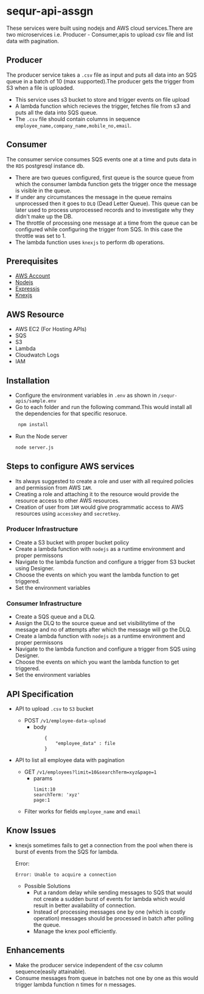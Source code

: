 # sequr-api-assgn
These services were built using nodejs and AWS cloud services.There are two microservices i.e. Producer - Consumer,apis to upload csv file and list data with pagination.

## Producer
The producer service takes a `.csv` file as input and puts all data into an SQS queue in a batch of 10 (max supported).The producer gets the trigger from S3 when a file is uploaded.
* This service uses s3 bucket to store and trigger events on file upload
* A lambda function which recieves the trigger, fetches file from s3 and puts all the data into SQS queue.
* The `.csv` file should contain columns in sequence `employee_name,company_name,mobile_no,email`.

## Consumer
The consumer service consumes SQS events one at a time and puts data in the `RDS` postgresql instance db.
* There are two queues configured, first queue is the source queue from which the consumer lambda function gets the trigger once the message is visible in the queue.
* If under any circumstances the message in the queue remains unprocessed then it goes to `DLQ` (Dead Letter Queue). This queue can be later used to process unprocessed records and to investigate why they didn't make up the DB.
* The throttle of processing one message at a time from the queue can be configured while configuring the trigger from SQS. In this case the throttle was set to 1.
* The lambda function uses `knexjs` to perform db operations.


## Prerequisites

- [AWS Account](https://aws.amazon.com/)
- [Nodejs](https://nodejs.org/en/)
- [Expressjs](https://expressjs.com/)
- [Knexjs](http://knexjs.org/)

## AWS Resource
- AWS EC2 (For Hosting APIs)
- SQS
- S3
- Lambda
- Cloudwatch Logs
- IAM

## Installation
- Configure the environment variables in `.env` as shown in `/sequr-apis/sample.env`
- Go to each folder and run the following command.This would install all the dependencies for that specific resoruce.
    ```bash
     npm install
    ```
- Run the Node server
    ```bash
    node server.js
    ```
## Steps to configure AWS services
- Its always suggested to create a role and user with all required policies and permission from AWS `IAM`.
- Creating a role and attaching it to the resource would provide the resource access to other AWS resources.
- Creation of user from `IAM` would give programmatic access to AWS resources using `accesskey` and `secretkey`.

### Producer Infrastructure
- Create a S3 bucket with proper bucket policy
- Create a lambda function with `nodejs` as a runtime environment and proper permissons
- Navigate to the lambda function and configure a trigger from S3 bucket using Designer.
- Choose the events on which you want the lambda function to get triggered.
- Set the environment variables

### Consumer Infrastructure
- Create a SQS queue and a DLQ.
- Assign the DLQ to the source queue and set visibilitytime of the message and no of attempts after which the message will go the DLQ.
- Create a lambda function with `nodejs` as a runtime environment and proper permissons
- Navigate to the lambda function and configure a trigger from SQS using Designer.
- Choose the events on which you want the lambda function to get triggered.
- Set the environment variables


## API Specification

- API to upload `.csv` to `S3` bucket

   - POST  `/v1/employee-data-upload`
        - body
            ```
                {
                    "employee_data" : file
                }
            ```
- API to list all employee data with pagination
    - GET `/v1/employees?limit=10&searchTerm=xyz&page=1`
        - params
            ```
            limit:10
            searchTerm: 'xyz'
            page:1
            ```
    - Filter works for fields `employee_name` and `email`

## Know Issues
- knexjs sometimes fails to get a connection from the pool when there is burst of events from the SQS for lambda.

    Error:

    ```
    Error: Unable to acquire a connection
    ```
    - Possible Solutions
        - Put a random delay while sending messages to SQS that would not create a sudden burst of events for lambda which would result in better availability of connection.
        - Instead of processing messages one by one (which is costly operation) messages should be processed in batch after polling the queue.
        - Manage the knex pool efficiently.

## Enhancements
- Make the producer service independent of the csv column sequence(easily attainable).
- Consume messages from queue in batches not one by one as this would trigger lambda function n times for n messages.


